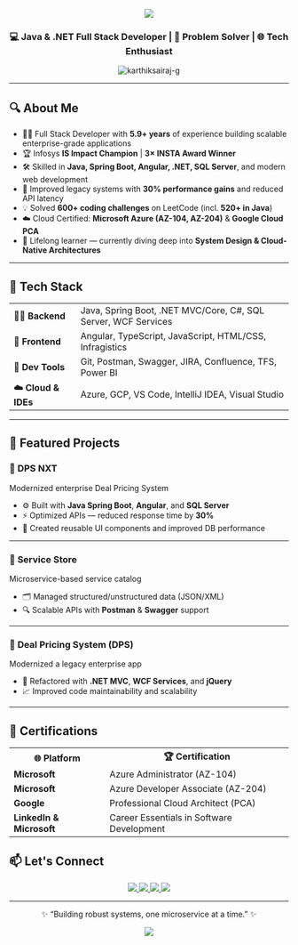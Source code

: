 <!-- Profile Header -->
<p align="center">
  <img src="https://capsule-render.vercel.app/api?type=waving&color=0e75b6&height=200&section=header&text=Hi%20👋,%20I'm%20Karthik%20Sai%20Raj%20Guddeti&fontSize=35&fontColor=ffffff&animation=fadeIn" />
</p>

<h3 align="center">💻 Java & .NET Full Stack Developer | 🧩 Problem Solver | 🌐 Tech Enthusiast</h3>

<p align="center">
  <img src="https://komarev.com/ghpvc/?username=karthiksairaj-g&label=Profile%20views&color=0e75b6&style=flat" alt="karthiksairaj-g" />
</p>

---

## 🔍 About Me

- 🧑‍💻 Full Stack Developer with **5.9+ years** of experience building scalable enterprise-grade applications  
- 🏆 Infosys **IS Impact Champion** | **3× INSTA Award Winner**  
- 🛠️ Skilled in **Java, Spring Boot, Angular, .NET, SQL Server**, and modern web development  
- 🚀 Improved legacy systems with **30% performance gains** and reduced API latency  
- 💡 Solved **600+ coding challenges** on LeetCode (incl. **520+ in Java**)  
- ☁️ Cloud Certified: **Microsoft Azure (AZ-104, AZ-204)** & **Google Cloud PCA**  
- 📖 Lifelong learner — currently diving deep into **System Design & Cloud-Native Architectures**

---

## 🧰 Tech Stack

<table align="center">
  <tr>
    <td><b>👨‍💻 Backend</b></td>
    <td>Java, Spring Boot, .NET MVC/Core, C#, SQL Server, WCF Services</td>
  </tr>
  <tr>
    <td><b>🎨 Frontend</b></td>
    <td>Angular, TypeScript, JavaScript, HTML/CSS, Infragistics</td>
  </tr>
  <tr>
    <td><b>🧪 Dev Tools</b></td>
    <td>Git, Postman, Swagger, JIRA, Confluence, TFS, Power BI</td>
  </tr>
  <tr>
    <td><b>☁️ Cloud & IDEs</b></td>
    <td>Azure, GCP, VS Code, IntelliJ IDEA, Visual Studio</td>
  </tr>
</table>

---

## 🚀 Featured Projects

### 🧠 **DPS NXT**
Modernized enterprise Deal Pricing System  
- ⚙️ Built with **Java Spring Boot**, **Angular**, and **SQL Server**  
- ⚡ Optimized APIs — reduced response time by **30%**  
- 🧩 Created reusable UI components and improved DB performance  

---

### 🔧 **Service Store**
Microservice-based service catalog  
- 🗂️ Managed structured/unstructured data (JSON/XML)  
- 🔍 Scalable APIs with **Postman** & **Swagger** support  

---

### 🏢 **Deal Pricing System (DPS)**
Modernized a legacy enterprise app  
- 🔄 Refactored with **.NET MVC**, **WCF Services**, and **jQuery**  
- 📈 Improved code maintainability and scalability  

---

## 🏅 Certifications

<table align="center">
  <tr>
    <th>🌐 Platform</th>
    <th>🏆 Certification</th>
  </tr>
  <tr>
    <td><b>Microsoft</b></td>
    <td>Azure Administrator (AZ-104)</td>
  </tr>
  <tr>
    <td><b>Microsoft</b></td>
    <td>Azure Developer Associate (AZ-204)</td>
  </tr>
  <tr>
    <td><b>Google</b></td>
    <td>Professional Cloud Architect (PCA)</td>
  </tr>
  <tr>
    <td><b>LinkedIn & Microsoft</b></td>
    <td>Career Essentials in Software Development</td>
  </tr>
</table>

## 📫 Let's Connect

<p align="center">
  <a href="https://www.linkedin.com/in/karthiksairajg/" target="_blank">
    <img src="https://img.shields.io/badge/LinkedIn-0e76a8?style=for-the-badge&logo=linkedin&logoColor=white" />
  </a>
  <a href="https://leetcode.com/karthik_sai_raj_g/" target="_blank">
    <img src="https://img.shields.io/badge/LeetCode-FECC00?style=for-the-badge&logo=leetcode&logoColor=black" />
  </a>
  <a href="mailto:karthiksairajndk@gmail.com">
    <img src="https://img.shields.io/badge/Gmail-D14836?style=for-the-badge&logo=gmail&logoColor=white" />
  </a>
  <a href="https://karthiksairaj-g.vercel.app" target="_blank">
  <img src="https://img.shields.io/badge/Portfolio-4b0cc2?style=for-the-badge&logo=react&logoColor=white" />
</a>
</p>

---

<p align="center">✨ “Building robust systems, one microservice at a time.” ✨</p>

<p align="center">
  <img src="https://capsule-render.vercel.app/api?type=waving&color=0e75b6&height=120&section=footer"/>
</p>
